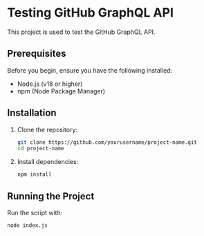 # Testing GitHub GraphQL API

This project is used to test the GitHub GraphQL API.

## Prerequisites

Before you begin, ensure you have the following installed:

- Node.js (v18 or higher)
- npm (Node Package Manager)

## Installation

1. Clone the repository:

    ```bash
    git clone https://github.com/yourusername/project-name.git
    cd project-name
    ```

2. Install dependencies:    

    ```bash
    npm install
    ```

## Running the Project

Run the script with:

```bash
node index.js
```

